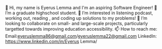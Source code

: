 👋 Hi, my name is Eyerus Lemma and I'm an aspiring Software Engineer!
🌱 I’m a graduate highschool student.
💞️ I’m interested in listening podcast, working out, reading , and coding up solutions to my problems!
👀 I’m looking to collaborate on small- and large-scale projects, particularly targetted towards improving education accessibility.
📫 How to reach me: 
Email:eyeruslemma86@gmail.com/eyeruslemma22@gmail.com
LinkedIn: https://www.linkedin.com/in/Eyerus Lemma/
